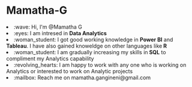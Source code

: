 # Mamatha-G

<Li>:wave: Hi, I'm @Mamatha G  
<Li>:eyes: I am intresed in  <strong> Data Analytics </strong>
<li>:woman_student: I got good working knowledge in <strong> Power BI</strong> and <strong>Tableau</strong>. I have also gained knoweldge on other languages like<strong> R</strong>
<li>:woman_student: I am gradually increasing my skills in<strong> SQL</strong> to compliment my Analytics capability
<li>:revolving_hearts: I am happy to work with any one who is working on Analytics or interested to work on Analytic projects
<li>:mailbox: Reach me on mamatha.gangineni@gmail.com
 
